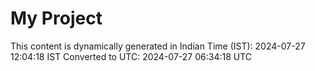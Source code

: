 # My Project

This content is dynamically generated in Indian Time (IST): 2024-07-27 12:04:18 IST
Converted to UTC: 2024-07-27 06:34:18 UTC
